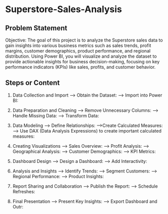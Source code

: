 # Superstore-Sales-Analysis

## Problem Statement

  Objective: The goal of this project is to analyze the Superstore sales data to gain insights into various business metrics such as sales trends, profit margins, customer demographics, product performance, and regional distribution. Using Power BI, you will visualize and analyze the dataset to provide actionable insights for business decision-making, focusing on key performance indicators (KPIs) like sales, profits, and customer behavior.


## Steps or Content

1. Data Collection and Import
--> Obtain the Dataset:
--> Import into Power BI:

2. Data Preparation and Cleaning
--> Remove Unnecessary Columns:
--> Handle Missing Data:
--> Transform Data:

3. Data Modeling
--> Define Relationships:
-->Create Calculated Measures:
--> Use DAX (Data Analysis Expressions) to create important calculated measures:

4. Creating Visualizations
--> Sales Overview:
--> Profit Analysis:
--> Geographical Analysis:
--> Customer Demographics:
--> KPI Metrics:

5. Dashboard Design
--> Design a Dashboard:
--> Add Interactivity:

6. Analysis and Insights
--> Identify Trends:
--> Segment Customers:
--> Regional Performance:
--> Product Insights:
   
7. Report Sharing and Collaboration
--> Publish the Report:
--> Schedule Refreshes:

8. Final Presentation
--> Present Key Insights:
--> Export Dashboard and Outr:
   


